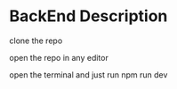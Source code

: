 # BackEnd Description

clone the repo

open the repo in any editor 

open the terminal and just run npm run dev
